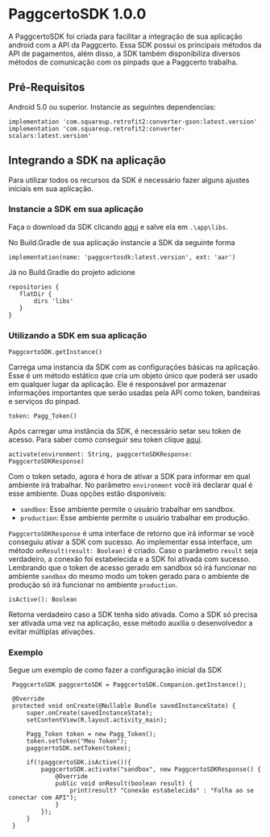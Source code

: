 # PaggcertoSDK 1.0.0

A PaggcertoSDK foi criada para facilitar a integração de sua aplicação android com a API da Paggcerto. Essa SDK possui os principais métodos da API de pagamentos, além disso, a SDK também disponibiliza diversos métodos de comunicação com os pinpads que a Paggcerto trabalha.

## Pré-Requisitos

Android 5.0 ou superior.
Instancie as seguintes dependencias:
```
implementation 'com.squareup.retrofit2:converter-gson:latest.version'
implementation 'com.squareup.retrofit2:converter-scalars:latest.version'
```

## Integrando a SDK na aplicação

Para utilizar todos os recursos da SDK é necessário fazer alguns ajustes iniciais em sua aplicação.

### Instancie a SDK em sua aplicação

Faça o download da SDK clicando [aqui](#) e salve ela em ```.\app\libs```.

No Build.Gradle de sua aplicação instancie a SDK da seguinte forma
```
implementation(name: 'paggcertosdk:latest.version', ext: 'aar')
```
Já no Build.Gradle do projeto adicione
```
repositories {
   flatDir {
       dirs 'libs'
   }
}
```

### Utilizando a SDK em sua aplicação

```PaggcertoSDK.getInstance()```

Carrega uma instancia da SDK com as configurações básicas na aplicação. 
Esse é um método estático que cria um objeto único que poderá ser usado em qualquer lugar da aplicação. 
Ele é responsável por armazenar informações importantes que serão usadas pela API como token, bandeiras e serviços do pinpad.

```token: Pagg_Token()```

Após carregar uma instância da SDK, é necessário setar seu token de acesso. 
Para saber como conseguir seu token clique [aqui](https://desenvolvedor.paggcerto.com.br/v2/account/).

```activate(environment: String, paggcertoSDKResponse: PaggcertoSDKResponse)```

Com o token setado, agora é hora de ativar a SDK para informar em qual ambiente irá trabalhar. 
No parâmetro ```environment``` você irá declarar qual é esse ambiente. Duas opções estão disponíveis:

* ```sandbox```: Esse ambiente permite o usuário trabalhar em sandbox.
* ```production```: Esse ambiente permite o usuário trabalhar em produção.

```PaggcertoSDKResponse``` é uma interface de retorno que irá informar se você conseguiu ativar a SDK com sucesso. 
Ao implementar essa interface, um método ```onResult(result: Boolean)``` é criado. 
Caso o parâmetro ```result``` seja verdadeiro, a conexão foi estabelecida e a SDK foi ativada com sucesso. 
Lembrando que o token de acesso gerado em sandbox só irá funcionar no ambiente ```sandbox``` do mesmo modo um token gerado para o ambiente de produção só irá funcionar no ambiente ```production```.

```isActive(): Boolean```

Retorna verdadeiro caso a SDK tenha sido ativada. 
Como a SDK só precisa ser ativada uma vez na aplicação, esse método auxilia o desenvolvedor a evitar múltiplas ativações.


### Exemplo

Segue um exemplo de como fazer a configuração inicial da SDK

```
 PaggcertoSDK paggcertoSDK = PaggcertoSDK.Companion.getInstance();
    
 @Override
 protected void onCreate(@Nullable Bundle savedInstanceState) {
     super.onCreate(savedInstanceState);
     setContentView(R.layout.activity_main);

     Pagg_Token token = new Pagg_Token();
     token.setToken("Meu Token");
     paggcertoSDK.setToken(token);
        
     if(!paggcertoSDK.isActive()){
         paggcertoSDK.activate("sandbox", new PaggcertoSDKResponse() {
             @Override
             public void onResult(boolean result) {
                 print(result? "Conexão estabelecida" : "Falha ao se conectar com API");
             }
         });    
     }
 }
```
